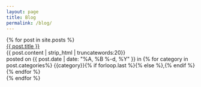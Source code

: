 ```yaml
---
layout: page
title: Blog
permalink: /blog/
---
```

<section>
    <div class="container">
        <div class="post-list">
			{% for post in site.posts %}
			<div class="post-box">
				<div class="post-title">
					<a class="post-title" href="{{post.url | prepend:site.baseurl }}" > {{ post.title }}</a>
				</div>
				<div class="post-excerpt">
					{{ post.content | strip_html | truncatewords:20}}
				</div>
				<div class="posted">
					posted on
					<span class="posted-on">
						{{ post.date | date: "%A, %B %-d, %Y" }}
					</span>
					<span class="in">
						in
					</span>
					<span class="categories-on">
						{% for category in post.categories%}
							{{category}}{% if forloop.last %}{% else %},{% endif %}
						{% endfor %}
					</span>
				</div>
			</div>
			{% endfor %}
		</div>
    </div>
</section>
